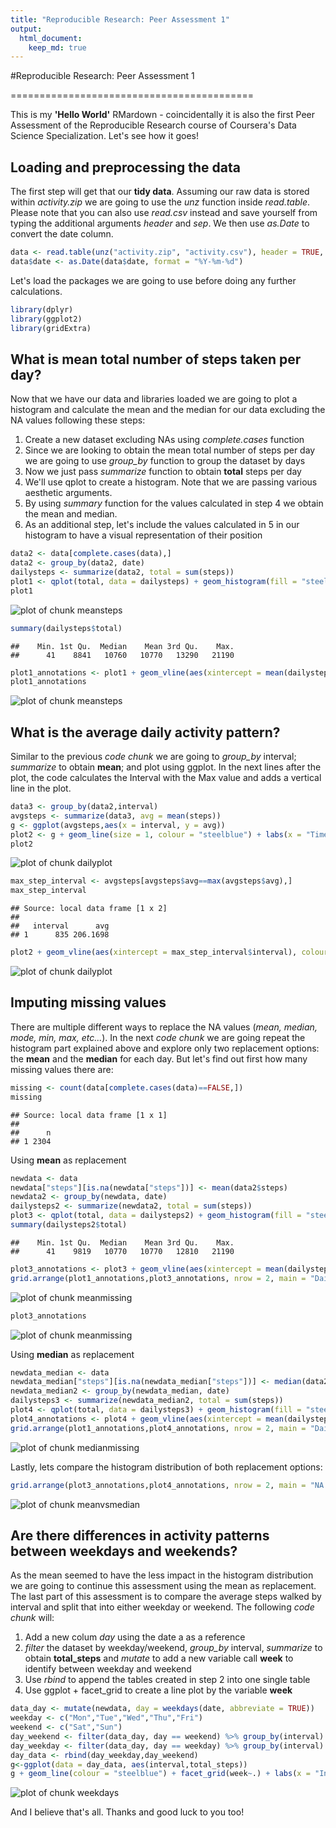 ```yaml
---
title: "Reproducible Research: Peer Assessment 1"
output: 
  html_document:
    keep_md: true
---
```


#Reproducible Research: Peer Assessment 1

==========================================


This is my **'Hello World'** RMardown - coincidentally it is also the first Peer Assessment of the Reproducible Research course of Coursera's Data Science Specialization. Let's see how it goes! 


## Loading and preprocessing the data

The first step will get that our **tidy data**. Assuming our raw data is stored within *activity.zip* we are going to use the *unz* function inside *read.table*. Please note that you can also use *read.csv* instead and save yourself from typing the additional arguments *header* and *sep*. We then use *as.Date* to convert the date column. 


```r
data <- read.table(unz("activity.zip", "activity.csv"), header = TRUE, sep=",")
data$date <- as.Date(data$date, format = "%Y-%m-%d")
```

Let's load the packages we are going to use before doing any further calculations.


```r
library(dplyr)
library(ggplot2)
library(gridExtra)
```


## What is mean total number of steps taken per day?

Now that we have our data and libraries loaded we are going to plot a histogram and calculate the mean and the median for our data excluding the NA values following these steps:

1.  Create a new dataset excluding NAs using *complete.cases* function
2.  Since we are looking to obtain the mean total number of steps per day we are going to use *group_by* function to group the dataset by days
3.  Now we just pass *summarize* function to obtain **total** steps per day
4.  We'll use qplot to create a histogram. Note that we are passing various aesthetic arguments.
5.  By using *summary* function for the values calculated in step 4 we obtain the mean and median.
6.  As an additional step, let's include the values calculated in 5 in our histogram to have a visual representation of their position


```r
data2 <- data[complete.cases(data),]
data2 <- group_by(data2, date)
dailysteps <- summarize(data2, total = sum(steps))
plot1 <- qplot(total, data = dailysteps) + geom_histogram(fill = "steelblue") + labs(x = "Total number of steps taken each day", y = "Frequency", title = "Daily Total Steps Histogram")
plot1
```

![plot of chunk meansteps](figure/meansteps-1.png) 

```r
summary(dailysteps$total)
```

```
##    Min. 1st Qu.  Median    Mean 3rd Qu.    Max. 
##      41    8841   10760   10770   13290   21190
```

```r
plot1_annotations <- plot1 + geom_vline(aes(xintercept = mean(dailysteps$total)), colour = "red", size = 1) + geom_vline(aes(xintercept = median(dailysteps$total)), colour = "blue", size = 1, alpha = .5) + labs(title ="Part 1 - excluding NAs")
plot1_annotations
```

![plot of chunk meansteps](figure/meansteps-2.png) 


## What is the average daily activity pattern?

Similar to the previous *code chunk* we are going to *group_by* interval; *summarize* to obtain **mean**; and plot using ggplot. In the next lines after the plot, the code calculates the Interval with the Max value and adds a vertical line in the plot.


```r
data3 <- group_by(data2,interval)
avgsteps <- summarize(data3, avg = mean(steps))
g <- ggplot(avgsteps,aes(x = interval, y = avg))
plot2 <- g + geom_line(size = 1, colour = "steelblue") + labs(x = "Time interval [every 5 mins]", y = "Avg Steps", title = "Daily Avg of Steps taken by Interval")
plot2
```

![plot of chunk dailyplot](figure/dailyplot-1.png) 

```r
max_step_interval <- avgsteps[avgsteps$avg==max(avgsteps$avg),]
max_step_interval
```

```
## Source: local data frame [1 x 2]
## 
##   interval      avg
## 1      835 206.1698
```

```r
plot2 + geom_vline(aes(xintercept = max_step_interval$interval), colour = "red", size = 1, alpha = .2)
```

![plot of chunk dailyplot](figure/dailyplot-2.png) 

## Imputing missing values

There are multiple different ways to replace the NA values (*mean, median, mode, min, max, etc...*). In the next *code chunk* we are going repeat the histogram part explained above and explore only two replacement options: the **mean** and the **median** for each day. But let's find out first how many missing values there are:



```r
missing <- count(data[complete.cases(data)==FALSE,])
missing
```

```
## Source: local data frame [1 x 1]
## 
##      n
## 1 2304
```

Using **mean** as replacement


```r
newdata <- data
newdata["steps"][is.na(newdata["steps"])] <- mean(data2$steps)
newdata2 <- group_by(newdata, date)
dailysteps2 <- summarize(newdata2, total = sum(steps))
plot3 <- qplot(total, data = dailysteps2) + geom_histogram(fill = "steelblue") + labs(x = "Total number of steps taken each day", y = "Frequency", title = "Daily Total Steps Histogram")
summary(dailysteps2$total)
```

```
##    Min. 1st Qu.  Median    Mean 3rd Qu.    Max. 
##      41    9819   10770   10770   12810   21190
```

```r
plot3_annotations <- plot3 + geom_vline(aes(xintercept = mean(dailysteps2$total)), colour = "red", size = 1) + geom_vline(aes(xintercept = median(dailysteps2$total)), colour = "blue", size = 1, alpha = .5) + labs(title ="Part 2 - NAs = daily mean")
grid.arrange(plot1_annotations,plot3_annotations, nrow = 2, main = "Daily Total Steps Histogram Comparison (Mean)")
```

![plot of chunk meanmissing](figure/meanmissing-1.png) 

```r
plot3_annotations
```

![plot of chunk meanmissing](figure/meanmissing-2.png) 

Using **median** as replacement


```r
newdata_median <- data
newdata_median["steps"][is.na(newdata_median["steps"])] <- median(data2$steps)
newdata_median2 <- group_by(newdata_median, date)
dailysteps3 <- summarize(newdata_median2, total = sum(steps))
plot4 <- qplot(total, data = dailysteps3) + geom_histogram(fill = "steelblue") + labs(x = "Total number of steps taken each day", y = "Frequency", title = "Daily Total Steps Histogram")
plot4_annotations <- plot4 + geom_vline(aes(xintercept = mean(dailysteps3$total)), colour = "red", size = 1) + geom_vline(aes(xintercept = median(dailysteps3$total)), colour = "blue", size = 1, alpha = .5) + labs(title ="Part 2 - NAs = daily median")
grid.arrange(plot1_annotations,plot4_annotations, nrow = 2, main = "Daily Total Steps Histogram Comparison (Median)")
```

![plot of chunk medianmissing](figure/medianmissing-1.png) 

Lastly, lets compare the histogram distribution of both replacement options:


```r
grid.arrange(plot3_annotations,plot4_annotations, nrow = 2, main = "NA replacement methods comparison")
```

![plot of chunk meanvsmedian](figure/meanvsmedian-1.png) 


## Are there differences in activity patterns between weekdays and weekends?

As the mean seemed to have the less impact in the histogram distribution we are going to continue this assessment using the mean as replacement. The last part of this assessment is to compare the average steps walked by interval and split that into either weekday or weekend. The following *code chunk* will:

1.  Add a new colum *day* using the date a as a reference
2.  *filter* the dataset by weekday/weekend, *group_by* interval, *summarize* to obtain **total_steps** and *mutate* to add a new variable call **week** to identify between weekday and weekend
3.  Use *rbind* to append the tables created in step 2 into one single table
4.  Use ggplot + facet_grid to create a line plot by the variable **week**



```r
data_day <- mutate(newdata, day = weekdays(date, abbreviate = TRUE))
weekday <- c("Mon","Tue","Wed","Thu","Fri")
weekend <- c("Sat","Sun")
day_weekend <- filter(data_day, day == weekend) %>% group_by(interval) %>% summarize(total_steps = mean(steps)) %>% mutate(week = c("weekend"))
day_weekday <- filter(data_day, day == weekday) %>% group_by(interval) %>% summarize(total_steps = mean(steps)) %>% mutate(week = c("weekday"))
day_data <- rbind(day_weekday,day_weekend)
g<-ggplot(data = day_data, aes(interval,total_steps))
g + geom_line(colour = "steelblue") + facet_grid(week~.) + labs(x = "Interval", y = "Number of Steps [avg]", main = "Average Steps per time interval (grouped by weekday/weekend)" )
```

![plot of chunk weekdays](figure/weekdays-1.png) 

And I believe that's all. Thanks and good luck to you too! 
